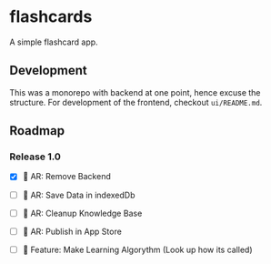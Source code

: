 # flashcards
A simple flashcard app.

## Development
This was a monorepo with backend at one point, hence excuse the structure. For development of the frontend, checkout `ui/README.md`.

## Roadmap

### Release 1.0

- [x] 🚧 AR: Remove Backend
- [ ] 🚧 AR: Save Data in indexedDb
- [ ] 🚧 AR: Cleanup Knowledge Base
- [ ] 🚧 AR: Publish in App Store
- [ ] 🚀 Feature: Make Learning Algorythm (Look up how its called)

